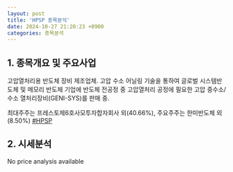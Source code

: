 ```yaml
---
layout: post
title: 'HPSP 종목분석'
date: 2024-10-27 21:20:23 +0900
categories: 종목분석
---
```


## 1. 종목개요 및 주요사업

고압열처리용 반도체 장비 제조업체. 고압 수소 어닐링 기술을 통하여 글로벌 시스템반도체 및 메모리 반도체 기업에 반도체 전공정 중 고압열처리 공정에 필요한 고압 중수소/수소 열처리장비(GENI-SYS)를 판매 중.

최대주주는 프레스토제6호사모투자합자회사 외(40.66%), 주요주주는 한미반도체 외(8.50%)
[#HPSP](#)

## 2. 시세분석

No price analysis available
